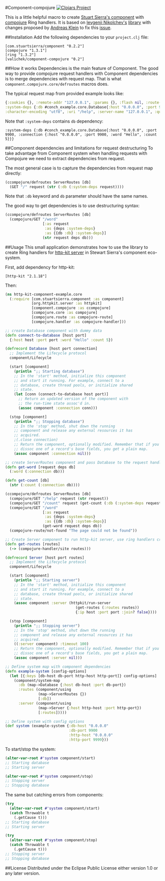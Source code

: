 #Component-compojure
[![Clojars Project](https://img.shields.io/clojars/v/valichek/component-compojure.svg)](https://clojars.org/valichek/component-compojure)

This is a little helpful macro to create [Stuart Sierra's component](https://github.com/stuartsierra/component) with [compojure](https://github.com/weavejester/compojure) Ring handlers. It is based on [Ievgenii Nikolchev's](https://github.com/ggenikus) [library](https://github.com/ggenikus/comcomp) with changes proposed by [Andreas Klein](https://github.com/Kungi) to fix this [issue](https://github.com/ggenikus/comcomp/issues/1).

##Installation
Add the following dependencies to your `project.clj` file:

    [com.stuartsierra/component "0.2.2"]
    [compojure "1.3.1"]
    [ring "1.3.2"]
    [valichek/component-compojure "0.2"]

##How it works
Dependencies is the main feature of Component. The good way to provide compojure request handlers with Component dependencies is to merge dependencies with request map. That is what `component.compojure.core/defroutes` macros does.

The typical request map from provided example looks like:
```clojure
{:cookies {}, :remote-addr "127.0.0.1", :params {}, :flash nil, :route-params {}, :headers {"accept" "text/html,application/xhtml+xml,application/xml;q=0.9,*/*;q=0.8", "accept-encoding" "gzip, deflate", "accept-language" "en-US,en;q=0.5", "connection" "keep-alive", "host" "127.0.0.1:9999", "user-agent" "Mozilla/5.0 (Macintosh; Intel Mac OS X 10.10; rv:35.0) Gecko/20100101 Firefox/35.0"}, :async-channel #/127.0.0.1:55106>, :server-port 9999, :content-length 0, :form-params {}, :websocket? false, :session/key nil, :query-params {}, :content-type nil,
:system-deps {:db #conch_example.core.Database{:host "0.0.0.0", :port 9900, :connection {:host "0.0.0.0", :port 9900, :word "Hello", :count 5}}},
:character-encoding "utf8", :uri "/help", :server-name "127.0.0.1", :query-string nil, :body nil, :multipart-params {}, :scheme :http, :request-method :get, :session {}}
```
Note that `:system-deps` contains `db` dependency:

    :system-deps {:db #conch_example.core.Database{:host "0.0.0.0", :port 9900, :connection {:host "0.0.0.0", :port 9900, :word "Hello", :count 5}}}

##Component dependencies and limitations for request destructuring
To take advantage from Component system when handling requests with Compojure we need to extract dependencies from request.

The most general case is to capture the dependencies from request map directly:

```clojure
(ccompojure/defroutes ServerRoutes [db]
  (GET "/" request (str (:db (:system-deps request))))
```

Note that `:db` keyword and `db` parameter should have the same names.

The good way to get dependencies is to use destructuring syntax:
```clojure
(ccompojure/defroutes ServerRoutes [db]
  (compojure/GET "/word"
                 [:as request
                  :as {deps :system-deps}
                  :as {{db :db} :system-deps}]
                 (str request deps db)))
```

##Usage
This small application demonstrates how to use the library to create Ring handlers for [http-kit server](https://github.com/http-kit/http-kit) in Stewart Sierra's component eco-system.

First, add dependency for http-kit:

    [http-kit "2.1.18"]

Then:
```clojure
(ns http-kit-component-example.core
  (:require [com.stuartsierra.component :as component]
            [org.httpkit.server :as httpkit]
            [component.compojure :as ccompojure]
            [compojure.core :as compojure]
            [compojure.route :as compojure-route]
            [compojure.handler :as compojure-handler]))

;; create Database component with dummy data
(defn connect-to-database [host port]
  {:host host :port port :word "Hello" :count 5})

(defrecord Database [host port connection]
  ;; Implement the Lifecycle protocol
  component/Lifecycle

  (start [component]
    (println ";; Starting database")
    ;; In the 'start' method, initialize this component
    ;; and start it running. For example, connect to a
    ;; database, create thread pools, or initialize shared
    ;; state.
    (let [conn (connect-to-database host port)]
      ;; Return an updated version of the component with
      ;; the run-time state assoc'd in.
      (assoc component :connection conn)))

  (stop [component]
    (println ";; Stopping database")
    ;; In the 'stop' method, shut down the running
    ;; component and release any external resources it has
    ;; acquired.
    ;(.close connection)
    ;; Return the component, optionally modified. Remember that if you
    ;; dissoc one of a record's base fields, you get a plain map.
    (assoc component :connection nil)))

;; create ServerRoutes component and pass Database to the request handlers
(defn get-word [request deps db]
  (:word (:connection db)))

(defn get-count [db]
  (str (:count (:connection db))))

(ccompojure/defroutes ServerRoutes [db]
  (compojure/GET "/help" request (str request))
  (compojure/GET "/count" request (get-count (:db (:system-deps request))))
  (compojure/GET "/word"
                 [:as request
                  :as {deps :system-deps}
                  :as {{db :db} :system-deps}]
                 (get-word request deps db))
  (compojure-route/not-found "The page could not be found"))

;; Create Server component to run http-kit server, use ring handlers created in ServerRoutes component
(defn get-routes [routes]
  (-> (compojure-handler/site routes)))

(defrecord Server [host port routes]
  ;; Implement the Lifecycle protocol
  component/Lifecycle

  (start [component]
    (println ";; Starting server")
    ;; In the 'start' method, initialize this component
    ;; and start it running. For example, connect to a
    ;; database, create thread pools, or initialize shared
    ;; state.
    (assoc component :server (httpkit/run-server
                                (get-routes (:routes routes))
                                {:ip host :port port :join? false})))

  (stop [component]
    (println ";; Stopping server")
    ;; In the 'stop' method, shut down the running
    ;; component and release any external resources it has
    ;; acquired.
    ((:server component) :timeout 100)
    ;; Return the component, optionally modified. Remember that if you
    ;; dissoc one of a record's base fields, you get a plain map.
    (assoc component :server nil)))

;; Define system map with component dependencies
(defn example-system [config-options]
  (let [{:keys [db-host db-port http-host http-port]} config-options]
    (component/system-map
      :db (map->Database {:host db-host :port db-port})
      :routes (component/using
               (map->ServerRoutes {})
               [:db])
      :server (component/using
               (map->Server {:host http-host :port http-port})
               [:routes]))))

;; Define system with config options
(def system (example-system {:db-host "0.0.0.0"
                             :db-port 9900
                             :http-host "0.0.0.0"
                             :http-port 9999}))
```
To start/stop the system:
```clojure
(alter-var-root #'system component/start)
;; Starting database
;; Starting server

(alter-var-root #'system component/stop)
;; Stopping server
;; Stopping database
```
The same but catching errors from components:
```clojure
(try
  (alter-var-root #'system component/start)
  (catch Throwable t
    (.getCause t)))
;; Starting database
;; Starting server

(try
  (alter-var-root #'system component/stop)
  (catch Throwable t
    (.getCause t)))
;; Stopping server
;; Stopping database
```

##License
Distributed under the Eclipse Public License either version 1.0 or any later version.
